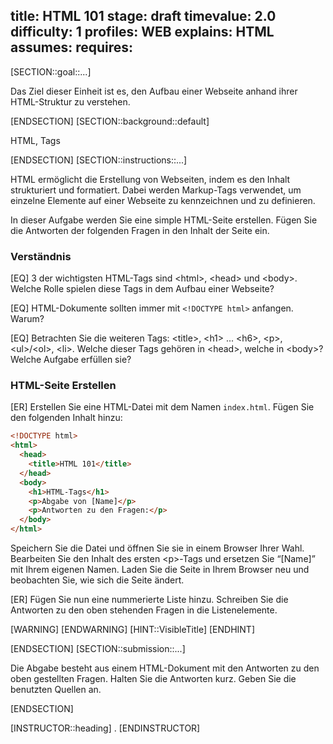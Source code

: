 title: HTML 101
stage: draft
timevalue: 2.0
difficulty: 1
profiles: WEB
explains: HTML
assumes: 
requires:
---
[SECTION::goal::...]

Das Ziel dieser Einheit ist es, den Aufbau einer Webseite anhand ihrer HTML-Struktur zu verstehen.

[ENDSECTION]
[SECTION::background::default]

HTML, Tags

[ENDSECTION]
[SECTION::instructions::...]

HTML ermöglicht die Erstellung von Webseiten, indem es den Inhalt strukturiert und formatiert. Dabei werden Markup-Tags verwendet, um einzelne Elemente auf einer Webseite zu kennzeichnen und zu definieren.

In dieser Aufgabe werden Sie eine simple HTML-Seite erstellen. Fügen Sie die Antworten der folgenden Fragen in den Inhalt der Seite ein.

### Verständnis

[EQ] 3 der wichtigsten HTML-Tags sind \<html>, \<head> und \<body>. Welche Rolle spielen diese Tags in dem Aufbau einer Webseite?

[EQ] HTML-Dokumente sollten immer mit `<!DOCTYPE html>` anfangen. Warum?

[EQ] Betrachten Sie die weiteren Tags: \<title>, \<h1> ... \<h6>, \<p>, \<ul>/\<ol>, \<li>. Welche dieser Tags gehören in \<head>, welche in \<body>? Welche Aufgabe erfüllen sie?

### HTML-Seite Erstellen

[ER] Erstellen Sie eine HTML-Datei mit dem Namen `index.html`. Fügen Sie den folgenden Inhalt hinzu:

```html
<!DOCTYPE html>
<html>
  <head>
    <title>HTML 101</title>
  </head>
  <body>
    <h1>HTML-Tags</h1>
    <p>Abgabe von [Name]</p>
    <p>Antworten zu den Fragen:</p>
  </body>
</html>
```

Speichern Sie die Datei und öffnen Sie sie in einem Browser Ihrer Wahl. Bearbeiten Sie den Inhalt des ersten \<p>-Tags und ersetzen Sie “[Name]” mit Ihrem eigenen Namen. Laden Sie die Seite in Ihrem Browser neu und beobachten Sie, wie sich die Seite ändert.

[ER] Fügen Sie nun eine nummerierte Liste hinzu. Schreiben Sie die Antworten zu den oben stehenden Fragen in die Listenelemente.

[WARNING]
[ENDWARNING]
[HINT::VisibleTitle]
[ENDHINT]

[ENDSECTION]
[SECTION::submission::...]

Die Abgabe besteht aus einem HTML-Dokument mit den Antworten zu den oben gestellten Fragen. Halten Sie die Antworten kurz. Geben Sie die benutzten Quellen an.

[ENDSECTION]

[INSTRUCTOR::heading]
.
[ENDINSTRUCTOR]
